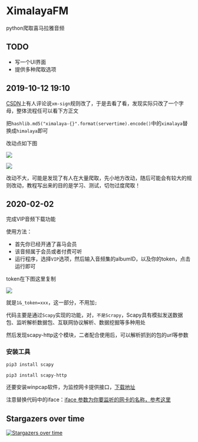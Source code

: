 # XimalayaFM

python爬取喜马拉雅音频

## TODO

* 写一个UI界面  
* 提供多种爬取选项

## 2019-10-12 19:10 

[CSDN](https://blog.csdn.net/weixin_42050513/article/details/101224552)上有人评论说`xm-sign`规则改了，于是去看了看，发现实际只改了一个字母，整体流程任可以看下方正文  
 
把`hashlib.md5("ximalaya-{}".format(servertime).encode()`中的`ximalaya`替换成`himalaya`即可  

改动点如下图

![](http://image.joelyings.com/20191012-1.png)

![](http://image.joelyings.com/20191012-2.png)

改动不大，可能是发现了有人在大量爬取，先小地方改动，随后可能会有较大的规则改动，教程写出来的目的是学习、测试，切勿过度爬取！  

## 2020-02-02

完成VIP音频下载功能  

使用方法：  

* 首先你已经开通了喜马会员   
* 该音频属于会员或者付费可听  
* 运行程序，选择`VIP`选项，然后输入音频集的albumID，以及你的token，点击运行即可  

token在下图这里复制  

![](http://image.joelyings.com/2020-02-02_1.png)

就是`1&_token=xxx`，这一部分，不用加`;`  

代码主要是通过`Scapy`实现的功能，对，`不是Scrapy`，Scapy具有模拟发送数据包、监听解析数据包、互联网协议解析、数据挖掘等多种用处  

然后发现scapy-http这个模块，二者配合使用后，可以解析抓到的包的url等参数  

### 安装工具
``` bash
pip3 install scapy

pip3 install scapy-http
```

还要安装winpcap软件，为监控网卡提供接口，[下载地址](https://www.winpcap.org/install/default.htm)  

注意替换代码中的iface：[iface 参数为你要监听的网卡的名称，参考这里](https://blog.csdn.net/luanpeng825485697/article/details/78379154)  

## Stargazers over time

[![Stargazers over time](https://starchart.cc/joelYing/XimalayaFM.svg)](https://starchart.cc/joelYing/XimalayaFM)

